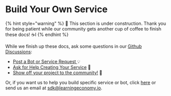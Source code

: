 # Build Your Own Service

{% hint style="warning" %}
🚧 This section is under construction. Thank you for being patient while our community gets another cup of coffee to finish these docs! ☕️I
{% endhint %}

While we finish up these docs, ask some questions in our [Github Discussions](https://github.com/learningeconomy/LearnCard/discussions):&#x20;

* [Post a Bot or Service Request ](https://github.com/learningeconomy/LearnCard/discussions/categories/feature-requests)💡
* [Ask for Help Creating Your Service](https://github.com/learningeconomy/LearnCard/discussions/categories/help) 💖
* [Show off your project to the community!](https://github.com/learningeconomy/LearnCard/discussions/categories/show-and-tell) 🙌

Or, if you want us to help you build specific service or bot, click [here](../super-skills-league/custom-development.md) or send us an email at [sdk@learningeconomy.io](mailto:sdk@learningeconomy.io).
